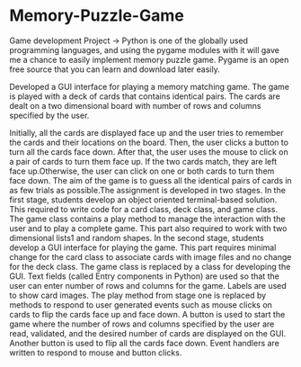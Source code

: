 # Memory-Puzzle-Game
Game development Project ->
Python is one of the globally used programming languages, and using the pygame modules with it will gave me a chance to easily implement memory puzzle game. Pygame is an open free source that you can learn and download later easily.

Developed a GUI interface for playing a memory matching game. The game is played with a deck of cards that contains identical pairs. The cards are dealt on a two dimensional board with number of rows and columns specified by the user.

Initially, all the cards are displayed face up and the user tries to remember the cards and their locations on the board. Then, the user clicks a button to turn all the cards face down. After that, the user uses the mouse to click on a pair of cards to turn them face up. If the two cards match, they are left face up.Otherwise, the user can click on one or both cards to turn them face down. The aim of the game is to guess all the identical pairs of cards in as few trials as possible.The assignment is developed in two stages. In the first stage, students develop an object oriented terminal-based solution. This required to write code for a card class, deck class, and game class. The game class contains a play method to manage the interaction with the user and to play a complete game. This part also required to work with two dimensional lists1 and random shapes. In the second stage, students develop a GUI interface for playing the game. This part requires minimal change for the card class to associate cards with image files and no change for the deck class. The game class is replaced by a class for developing the GUI. Text fields (called Entry components in Python) are used so that the user can enter number of rows and columns for the game. Labels are used to show card images. The play method from stage one is replaced by methods to respond to user generated events such as mouse clicks on cards to flip the cards face up and face down. A button is used to start the game where the number of rows and columns specified by the user are read, validated, and the desired number of cards are displayed on the GUI. Another button is used to flip all the cards face down. Event handlers are written to respond to mouse and button clicks. 



 
